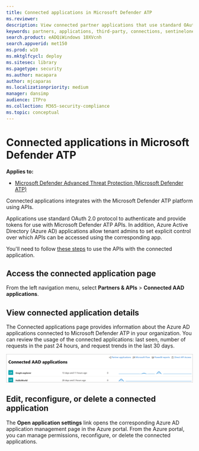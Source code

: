```yaml
---
title: Connected applications in Microsoft Defender ATP
ms.reviewer:
description: View connected partner applications that use standard OAuth 2.0 protocol to authenticate and provide tokens for use with Microsoft Defender ATP APIs.
keywords: partners, applications, third-party, connections, sentinelone, lookout, bitdefender, corrata, morphisec, paloalto, ziften, better mobile
search.product: eADQiWindows 10XVcnh
search.appverid: met150
ms.prod: w10
ms.mktglfcycl: deploy
ms.sitesec: library
ms.pagetype: security
ms.author: macapara
author: mjcaparas
ms.localizationpriority: medium
manager: dansimp
audience: ITPro
ms.collection: M365-security-compliance
ms.topic: conceptual
---
```


# Connected applications in Microsoft Defender ATP
**Applies to:**
- [Microsoft Defender Advanced Threat Protection (Microsoft Defender ATP)](https://go.microsoft.com/fwlink/p/?linkid=2069559)


Connected applications integrates with the Microsoft Defender ATP platform using APIs.

Applications use standard OAuth 2.0 protocol to authenticate and provide tokens for use with Microsoft Defender ATP APIs.  In addition, Azure Active Directory (Azure AD) applications allow tenant admins to set explicit control over which APIs can be accessed using the corresponding app.

You'll need to follow [these steps](https://docs.microsoft.com/windows/security/threat-protection/microsoft-defender-atp/apis-intro) to use the APIs with the connected application.

## Access the connected application page
From the left navigation menu, select **Partners & APIs** > **Connected AAD applications**.


## View connected application details
The Connected applications page provides information about the Azure AD applications connected to Microsoft Defender ATP in your organization. You can review the usage of the connected applications: last seen, number of requests in the past 24 hours, and request trends in the last 30 days.

![Image of connected apps](images/connected-apps.png)

## Edit, reconfigure, or delete a connected application
The **Open application settings** link opens the corresponding Azure AD application management page in the Azure portal. From the Azure portal, you can manage permissions, reconfigure, or delete the connected applications.



